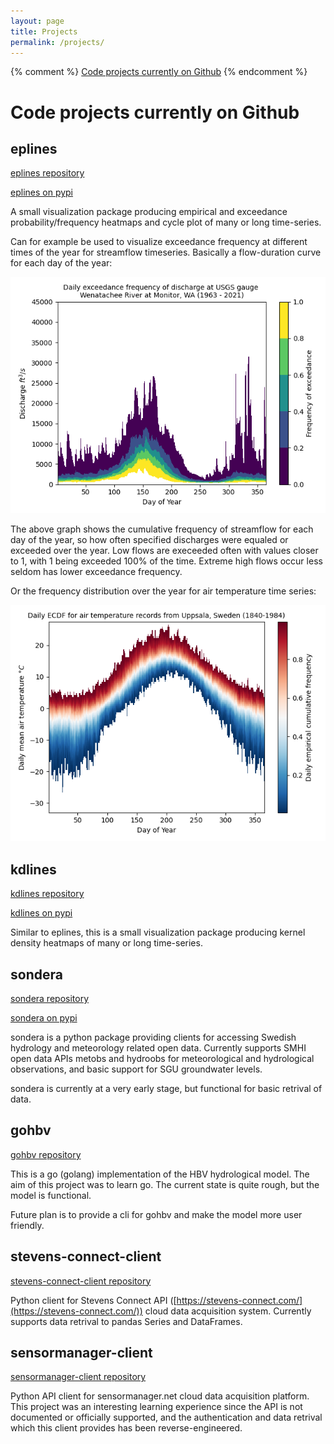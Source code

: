 ```yaml
---
layout: page
title: Projects
permalink: /projects/
---
```


{% comment %} [Code projects currently on Github](#code-projects-currently-on-github)
{% endcomment %}

# Code projects currently on Github

## eplines
[eplines repository](https://github.com/rhkarls/eplines)

[eplines on pypi](https://pypi.org/project/eplines/)

A small visualization package producing empirical and exceedance probability/frequency heatmaps and cycle plot of many or long time-series.

Can for example be used to visualize exceedance frequency at different times of the year for streamflow timeseries. Basically a flow-duration curve for each day of the year:

![fdc_eplines](assets/discharge_exceedance_example.png)

The above graph shows the cumulative frequency of streamflow for each day of the year, so how often specified discharges were equaled or exceeded over the year. Low flows are execeeded often with values closer to 1, with 1 being exceeded 100% of the time. Extreme high flows occur less seldom has lower exceedance frequency.

Or the frequency distribution over the year for air temperature time series:

![ta_eplines](assets/temperature_ecdf_example.png)

## kdlines 
[kdlines repository](https://github.com/rhkarls/kdlines)

[kdlines on pypi](https://pypi.org/project/eplines/)

Similar to eplines, this is a small visualization package producing kernel density heatmaps of many or long time-series. 


## sondera
[sondera repository](https://github.com/rhkarls/sondera)

[sondera on pypi](https://pypi.org/project/sondera/)

sondera is a python package providing clients for accessing Swedish hydrology and meteorology related open data. Currently supports SMHI open data APIs metobs and hydroobs for meteorological and hydrological observations, and basic support for SGU groundwater levels. 

sondera is currently at a very early stage, but functional for basic retrival of data.
## gohbv
[gohbv repository](https://github.com/rhkarls/gohbv)


This is a go (golang) implementation of the HBV hydrological model. The aim of this project was to learn go. The current state is quite rough, but the model is functional.

Future plan is to provide a cli for gohbv and make the model more user friendly.

## stevens-connect-client
[stevens-connect-client repository](https://github.com/rhkarls/stevens-connect-client)

Python client for Stevens Connect API ([https://stevens-connect.com/](https://stevens-connect.com/)) cloud data acquisition system. Currently supports data retrival to pandas Series and DataFrames.

## sensormanager-client
[sensormanager-client repository](https://github.com/rhkarls/sensormanager-client)

Python API client for sensormanager.net cloud data acquisition platform. This project was an interesting learning experience since the API is not documented or officially supported, and the authentication and data retrival which this client provides has been reverse-engineered.